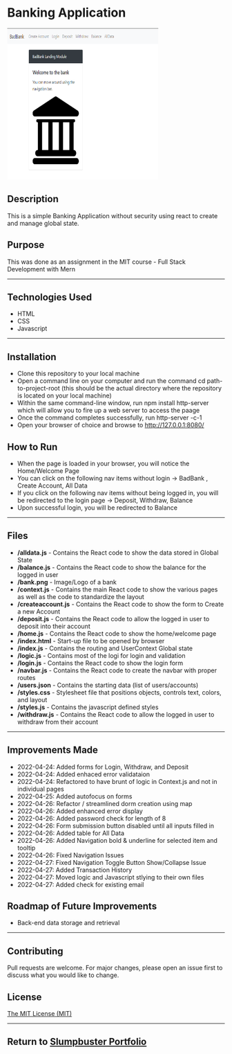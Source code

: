 # Banking Application
<img src="./banking.PNG" height="350px" width="350px"/>

## Description 
This is a simple Banking Application without security using react to create and manage global state.

## Purpose 
This was done as an assignment in the MIT course - Full Stack Development with Mern

---------

## Technologies Used 
- HTML
- CSS
- Javascript

---------

## Installation 
- Clone this repository to your local machine
- Open a command line on your computer and run the command cd path-to-project-root (this should be the actual directory where the repository is located on your local machine)
- Within the same command-line window, run npm install http-server which will allow you to fire up a web server to access the paage
- Once the command completes successfully, run http-server -c-1
- Open your browser of choice and browse to http://127.0.0.1:8080/

## How to Run 
- When the page is loaded in your browser, you will notice the Home/Welcome Page
- You can click on the following nav items without login -> BadBank , Create Account, All Data
- If you click on the following nav items without being logged in, you will be redirected to the login page -> Deposit, Withdraw, Balance
- Upon successful login, you will be redirected to Balance
---------

## Files 
- **/alldata.js** - Contains the React code to show the data stored in Global State
- **/balance.js** - Contains the React code to show the balance for the logged in user
- **/bank.png** - Image/Logo of a bank
- **/context.js** - Contains the main React code to show the various pages as well as the code to standardize the layout
- **/createaccount.js** - Contains the React code to show the form to Create a new Account
- **/deposit.js** - Contains the React code to allow the logged in user to deposit into their account
- **/home.js** - Contains the React code to show the home/welcome page
- **/index.html** - Start-up file to be opened by browser
- **/index.js** - Contains the routing and UserContext Global state
- **/logic.js** - Contains most of the logi for login and validation
- **/login.js** - Contains the React code to show the login form
- **/navbar.js** - Contains the React code to create the navbar with proper routes
- **/users.json** - Contains the starting data (list of users/accounts)
- **/styles.css** - Stylesheet file that positions objects, controls text, colors, and layout
- **/styles.js** - Contains the javascript defined styles
- **/withdraw.js** - Contains the React code to allow the logged in user to withdraw from their account

---------

## Improvements Made
- 2022-04-24: Added forms for Login, Withdraw, and Deposit
- 2022-04-24: Added enhaced error validataion
- 2022-04-24: Refactored to have brunt of logic in Context.js and not in individual pages
- 2022-04-25: Added autofocus on forms
- 2022-04-26: Refactor / streamlined dorm creation using map
- 2022-04-26: Added enhanced error display
- 2022-04-26: Added password check for length of 8
- 2022-04-26: Form submission button disabled until all inputs filled in
- 2022-04-26: Added table for All Data
- 2022-04-26: Added Navigation bold & underline for selected item and tooltip
- 2022-04-26: Fixed Navigation Issues
- 2022-04-27: Fixed Navigation Toggle Button Show/Collapse Issue
- 2022-04-27: Added Transaction History
- 2022-04-27: Moved logic and Javascript stlying to their own files
- 2022-04-27: Added check for existing email

## Roadmap of Future Improvements
- Back-end data storage and retrieval

---------

## Contributing 
Pull requests are welcome. For major changes, please open an issue first to discuss what you would like to change.

## License
[The MIT License (MIT)](https://github.com/slumpbuster/Formik/blob/main/LICENSE)

---------

## Return to [Slumpbuster Portfolio](https://slumpbuster.github.io/#portfolio)